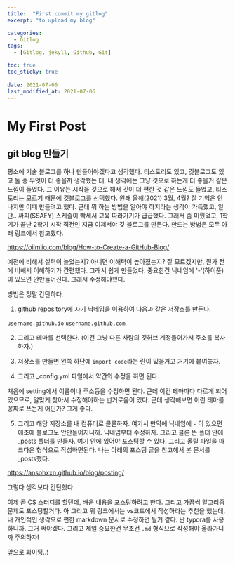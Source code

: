 ```yaml
---
title:  "First commit my gitlog"
excerpt: "to upload my blog"

categories:
  - Gitlog
tags:
  - [Gitlog, jekyll, Github, Git]

toc: true
toc_sticky: true
 
date: 2021-07-06
last_modified_at: 2021-07-06
---
```


# My First Post

## git blog 만들기

평소에 기술 블로그를 하나 만들어야겠다고 생각했다. 티스토리도 있고, 깃블로그도 있고 둘 중 무엇이 더 좋을까 생각했는 데, 내 생각에는 그냥 깃으로 하는게 더 좋을거 같은 느낌이 들었다. 그 이유는 시작을 깃으로 해서 깃이 더 편한 것 같은 느낌도 들었고, 티스토리는 모르기 때문에 깃블로그를 선택했다. 원래 올해(2021) 3월, 4월? 잘 기억은 안나지만 이때 만들려고 했다. 근데 뭐 하는 방법을 알아야 하지라는 생각이 가득했고, 일단.. 싸피(SSAFY) 스케줄이 빡세서 교육 따라가기가 급급했다. 그래서 좀 미뤘었고, 1학기가 끝난 2학기 시작 직전인 지금 이제서야 깃 블로그를 만든다. 만드는 방법은 모두 아래 링크에서 참고했다.

https://oilmlio.com/blog/How-to-Create-a-GitHub-Blog/

예전에 비해서 실력이 늘었는지? 아니면 이해력이 높아졌는지? 잘 모르겠지만, 뭔가 전에 비해서 이해하기가 간편했다. 그래서 쉽게 만들었다. 중요한건 닉네임에 '-'(하이푼)이 있으면 안만들어진다. 그래서 수정해야했다.

방법은 정말 간단하다.

1. github repository에 자기 닉네임을 이용하여 다음과 같은 저장소를 만든다.

`username.github.io`
`username.github.com`

2. 그리고 테마를 선택한다. (이건 그냥 다른 사람의 깃허브 계정들어가서 주소를 복사하자.)

3. 저장소를 만들면 왼쪽 하단에 `import code`라는 란이 있을거고 거기에 붙여놓자.

4. 그리고 _config.yml 파일에서 약간의 수정을 하면 된다.

처음에 setting에서 이름이나 주소등을 수정하면 된다. 근데 이건 테마마다 다르게 되어있으므로, 알맞게 찾아서 수정해야하는 번거로움이 있다. 근데 생각해보면 이런 테마를 꽁짜로 쓰는게 어딘가? 그게 좋다.

5. 그리고 해당 저장소를 내 컴퓨터로 클론하자. 여기서 만약에 닉네임에 `-` 이 있으면 애초에 블로그도 안만들어지니까. 닉네임부터 수정하자. 그리고 클론 뜬 폴더 안에 _posts 폴더를 만들자. 여기 안에 있어야 포스팅할 수 있다. 그리고 올릴 파일을 마크다운 형식으로 작성하면된다. 나는 아래의 포스팅 글을 참고해서 본 문서를 _posts했다.

https://ansohxxn.github.io/blog/posting/

그렇다 생각보다 간단했다.

이제 곧 CS 스터디를 할텐데, 배운 내용을 포스팅하려고 한다. 그리고 가끔씩 알고리즘 문제도 포스팅할거다. 아 그리고 위 링크에서는 vs코드에서 작성하라는 추천을 했는데, 내 개인적인 생각으로 편한 markdown 문서로 수정하면 될거 같다. 난 typora를 사용하니까. 그거 써야겠다. 그리고 제일 중요한건 무조건 `.md` 형식으로 작성해야 올라가니까 주의하자!

앞으로 화이팅..!